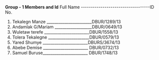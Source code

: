 **Group -  1 Members and Id**
Full Name -----------------------------------ID No.
1. Tekalegn Manze _______________________DBUR/1289/13
2. Andamlak G/Mariam ___________________DBUR/0649/13
3. Wuletaw terefe _______________________DBUR/1558/13
4. Tolera Tekalegne _____________________DBUR/0579/13
5. Yared Shumye _______________________DBURS/3674/13
6. Abebe Demise _______________________ DBUR/0732/13
7. Samuel Buruse_______________________ DBUR/1748/13
